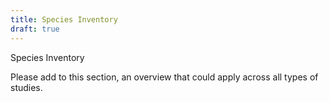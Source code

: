 ```yaml
---
title: Species Inventory
draft: true
---
```


Species Inventory

Please add to this section, an overview that could apply across all types of studies.
   

